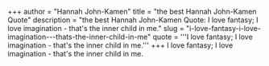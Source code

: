+++
author = "Hannah John-Kamen"
title = "the best Hannah John-Kamen Quote"
description = "the best Hannah John-Kamen Quote: I love fantasy; I love imagination - that's the inner child in me."
slug = "i-love-fantasy-i-love-imagination---thats-the-inner-child-in-me"
quote = '''I love fantasy; I love imagination - that's the inner child in me.'''
+++
I love fantasy; I love imagination - that's the inner child in me.
